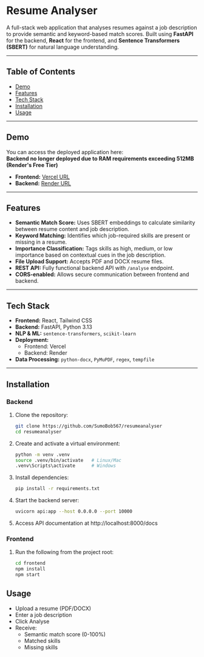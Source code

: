 # Resume Analyser

A full-stack web application that analyses resumes against a job description to provide semantic and keyword-based match scores. Built using **FastAPI** for the backend, **React** for the frontend, and **Sentence Transformers (SBERT)** for natural language understanding.

---

## Table of Contents
- [Demo](#demo)
- [Features](#features)
- [Tech Stack](#tech-stack)
- [Installation](#installation)
- [Usage](#usage)

---

## Demo
You can access the deployed application here:  
**Backend no longer deployed due to RAM requirements exceeding 512MB (Render's Free Tier)**

- **Frontend:** [Vercel URL](https://resumeanalyser-olive.vercel.app)
- **Backend:** [Render URL](https://resumeanalyser-lrlz.onrender.com)

---

## Features
- **Semantic Match Score:** Uses SBERT embeddings to calculate similarity between resume content and job description.
- **Keyword Matching:** Identifies which job-required skills are present or missing in a resume.
- **Importance Classification:** Tags skills as high, medium, or low importance based on contextual cues in the job description.
- **File Upload Support:** Accepts PDF and DOCX resume files.
- **REST API:** Fully functional backend API with `/analyse` endpoint.
- **CORS-enabled:** Allows secure communication between frontend and backend.

---

## Tech Stack
- **Frontend:** React, Tailwind CSS
- **Backend:** FastAPI, Python 3.13
- **NLP & ML:** `sentence-transformers`, `scikit-learn`
- **Deployment:** 
  - Frontend: Vercel  
  - Backend: Render  
- **Data Processing:** `python-docx`, `PyMuPDF`, `regex`, `tempfile`

---

## Installation

### Backend
1. Clone the repository:
    ```bash
    git clone https://github.com/SumoBob567/resumeanalyser
    cd resumeanalyser

2. Create and activate a virtual environment:
    ```bash
    python -m venv .venv
    source .venv/bin/activate   # Linux/Mac
    .venv\Scripts\activate      # Windows

3. Install dependencies:
    ```bash
    pip install -r requirements.txt

4. Start the backend server:
    ```bash
    uvicorn api:app --host 0.0.0.0 --port 10000

5. Access API documentation at http://localhost:8000/docs

### Frontend
1. Run the following from the project root:
    ```bash
    cd frontend
    npm install
    npm start


## Usage

 - Upload a resume (PDF/DOCX)
 - Enter a job description
 - Click Analyse
 - Receive:
   - Semantic match score (0-100%)
   - Matched skills
   - Missing skills